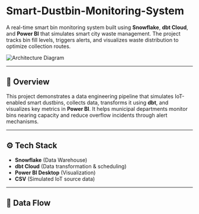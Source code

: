 # Smart-Dustbin-Monitoring-System
A real-time smart bin monitoring system built using **Snowflake**, **dbt Cloud**, and **Power BI** that simulates smart city waste management. The project tracks bin fill levels, triggers alerts, and visualizes waste distribution to optimize collection routes.


![Architecture Diagram](architecture.png)

---

## 📌 Overview

This project demonstrates a data engineering pipeline that simulates IoT-enabled smart dustbins, collects data, transforms it using **dbt**, and visualizes key metrics in **Power BI**. It helps municipal departments monitor bins nearing capacity and reduce overflow incidents through alert mechanisms.

---

## ⚙️ Tech Stack

- **Snowflake** (Data Warehouse)
- **dbt Cloud** (Data transformation & scheduling)
- **Power BI Desktop** (Visualization)
- **CSV** (Simulated IoT source data)

---

## 🔁 Data Flow


